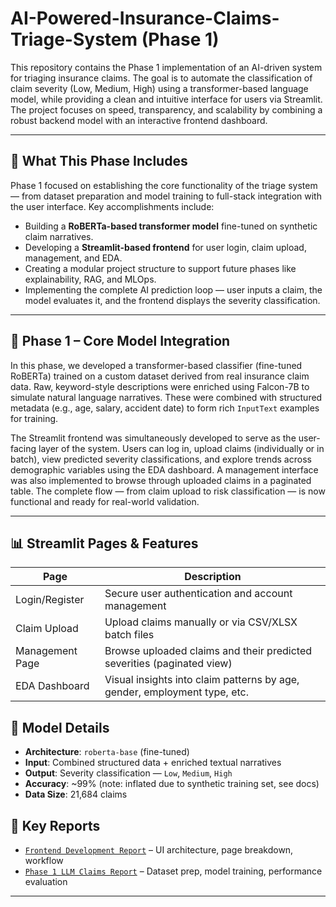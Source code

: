 # AI-Powered-Insurance-Claims-Triage-System (Phase 1)

This repository contains the Phase 1 implementation of an AI-driven system for triaging insurance claims. The goal is to automate the classification of claim severity (Low, Medium, High) using a transformer-based language model, while providing a clean and intuitive interface for users via Streamlit. The project focuses on speed, transparency, and scalability by combining a robust backend model with an interactive frontend dashboard.

---

## 📌 What This Phase Includes

Phase 1 focused on establishing the core functionality of the triage system — from dataset preparation and model training to full-stack integration with the user interface. Key accomplishments include:

- Building a **RoBERTa-based transformer model** fine-tuned on synthetic claim narratives.
- Developing a **Streamlit-based frontend** for user login, claim upload, management, and EDA.
- Creating a modular project structure to support future phases like explainability, RAG, and MLOps.
- Implementing the complete AI prediction loop — user inputs a claim, the model evaluates it, and the frontend displays the severity classification.

---

## 🧩 Phase 1 – Core Model Integration

In this phase, we developed a transformer-based classifier (fine-tuned RoBERTa) trained on a custom dataset derived from real insurance claim data. Raw, keyword-style descriptions were enriched using Falcon-7B to simulate natural language narratives. These were combined with structured metadata (e.g., age, salary, accident date) to form rich `InputText` examples for training.

The Streamlit frontend was simultaneously developed to serve as the user-facing layer of the system. Users can log in, upload claims (individually or in batch), view predicted severity classifications, and explore trends across demographic variables using the EDA dashboard. A management interface was also implemented to browse through uploaded claims in a paginated table. The complete flow — from claim upload to risk classification — is now functional and ready for real-world validation.

---

## 📊 Streamlit Pages & Features

| Page             | Description                                                                 |
|------------------|-----------------------------------------------------------------------------|
| Login/Register   | Secure user authentication and account management                          |
| Claim Upload     | Upload claims manually or via CSV/XLSX batch files                          |
| Management Page  | Browse uploaded claims and their predicted severities (paginated view)      |
| EDA Dashboard    | Visual insights into claim patterns by age, gender, employment type, etc.   |


## 🧠 Model Details

- **Architecture**: `roberta-base` (fine-tuned)
- **Input**: Combined structured data + enriched textual narratives
- **Output**: Severity classification — `Low`, `Medium`, `High`
- **Accuracy**: ~99% (note: inflated due to synthetic training set, see docs)
- **Data Size**: 21,684 claims


## 📄 Key Reports

- [`Frontend Development Report`](./docs/Frontend_Development_Report.pdf) – UI architecture, page breakdown, workflow
- [`Phase 1 LLM Claims Report`](./docs/MS1_LLM_Triage_Report.pdf) – Dataset prep, model training, performance evaluation

---

